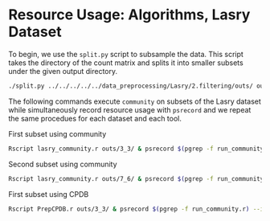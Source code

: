 # Resource Usage: Algorithms, Lasry Dataset

To begin, we use the `split.py` script to subsample the data. This script takes the directory of the count matrix and splits it into smaller subsets under the given output directory.

```bash
./split.py ../../../../../data_preprocessing/Lasry/2.filtering/outs/ outs/
```

The following commands execute `community` on subsets of the Lasry dataset while simultaneously record resource usage with `psrecord` and we repeat the same procedues for each dataset and each tool. 


First subset using community

```bash
Rscript lasry_community.r outs/3_3/ & psrecord $(pgrep -f run_community.r) --interval 1 --log activity_Lasry_3_3_community.txt --plot plot_Lasry_3_3_community.png --include-children

```





Second subset using community

```bash
Rscript lasry_community.r outs/7_6/ & psrecord $(pgrep -f run_community.r) --interval 1 --log activity_Lasry_7_6_community.txt --plot plot_Lasry_7_6_community.png --include-children
```

First subset using CPDB

```bash
Rscript PrepCPDB.r outs/3_3/ & psrecord $(pgrep -f run_community.r) --interval 1 --log activity_Lasry_3_3_cpdb.txt --plot plot_Lasry_3_3_cpdb.png --include-children```